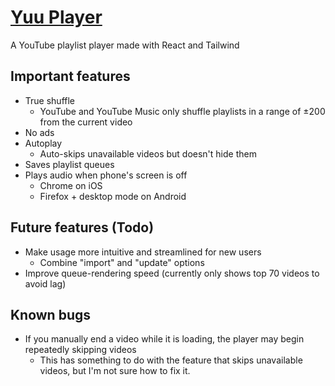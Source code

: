 # [Yuu Player](https://yuu.pages.dev/)
A YouTube playlist player made with React and Tailwind

## Important features
- True shuffle
  - YouTube and YouTube Music only shuffle playlists in a range of ±200 from the current video
- No ads
- Autoplay
  - Auto-skips unavailable videos but doesn't hide them
- Saves playlist queues
- Plays audio when phone's screen is off
  - Chrome on iOS
  - Firefox + desktop mode on Android

## Future features (Todo)
- Make usage more intuitive and streamlined for new users
  - Combine "import" and "update" options
- Improve queue-rendering speed (currently only shows top 70 videos to avoid lag)

## Known bugs
- If you manually end a video while it is loading, the player may begin repeatedly skipping videos
  - This has something to do with the feature that skips unavailable videos, but I'm not sure how to fix it.

